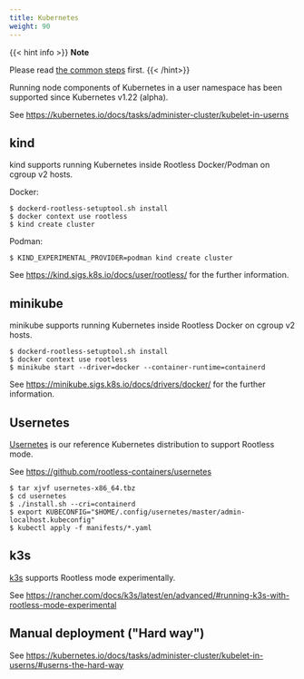 ```yaml
---
title: Kubernetes
weight: 90
---
```


{{< hint info >}}
**Note**

Please read [the common steps](../common) first.
{{< /hint>}}

Running node components of Kubernetes in a user namespace has been supported since Kubernetes v1.22 (alpha).

See https://kubernetes.io/docs/tasks/administer-cluster/kubelet-in-userns

## kind

kind supports running Kubernetes inside Rootless Docker/Podman on cgroup v2 hosts.

Docker:
```console
$ dockerd-rootless-setuptool.sh install
$ docker context use rootless
$ kind create cluster
```

Podman:
```console
$ KIND_EXPERIMENTAL_PROVIDER=podman kind create cluster
```

See https://kind.sigs.k8s.io/docs/user/rootless/ for the further information.

## minikube

minikube supports running Kubernetes inside Rootless Docker on cgroup v2 hosts.

```console
$ dockerd-rootless-setuptool.sh install
$ docker context use rootless
$ minikube start --driver=docker --container-runtime=containerd
```

See https://minikube.sigs.k8s.io/docs/drivers/docker/ for the further information.

## Usernetes

[Usernetes](https://github.com/rootless-containers/usernetes) is our reference Kubernetes distribution to support Rootless mode.

See https://github.com/rootless-containers/usernetes

```console
$ tar xjvf usernetes-x86_64.tbz
$ cd usernetes
$ ./install.sh --cri=containerd
$ export KUBECONFIG="$HOME/.config/usernetes/master/admin-localhost.kubeconfig"
$ kubectl apply -f manifests/*.yaml
```

## k3s

[k3s](https://k3s.io) supports Rootless mode experimentally.

See https://rancher.com/docs/k3s/latest/en/advanced/#running-k3s-with-rootless-mode-experimental

## Manual deployment ("Hard way")

See https://kubernetes.io/docs/tasks/administer-cluster/kubelet-in-userns/#userns-the-hard-way
